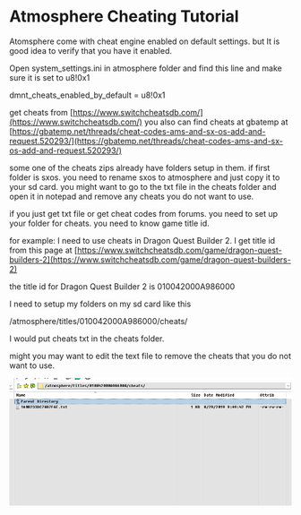# Atmosphere Cheating Tutorial 


Atomsphere come with cheat engine enabled on default settings. but It is good idea to verify that you have it enabled.

Open system_settings.ini in atmosphere folder and find this line and make sure it is set to u8!0x1

dmnt_cheats_enabled_by_default = u8!0x1

get cheats from [https://www.switchcheatsdb.com/](https://www.switchcheatsdb.com/)
you also can find cheats at gbatemp at [https://gbatemp.net/threads/cheat-codes-ams-and-sx-os-add-and-request.520293/](https://gbatemp.net/threads/cheat-codes-ams-and-sx-os-add-and-request.520293/)

some one of the cheats zips already have folders setup in them. if first folder is sxos. you need to rename sxos to atmosphere and just copy it to your sd card. you might want to go to the txt file in the cheats folder and open it in notepad and remove any cheats you do not want to use.

if you just get txt file or get cheat codes from forums.
you need to set up your folder for cheats.
you need to know game title id.

for example: I need to use cheats in Dragon Quest Builder 2. I get title id from this page at [https://www.switchcheatsdb.com/game/dragon-quest-builders-2](https://www.switchcheatsdb.com/game/dragon-quest-builders-2)

the title id for Dragon Quest Builder 2 is 010042000A986000

I need to setup my folders on my sd card like this

/atmosphere/titles/010042000A986000/cheats/

I would put cheats txt in the cheats folder.

might you may want to edit the text file to remove the cheats that you do not want to use. 


![Cheating](../extras/img/cheats.png)




       
&nbsp;
